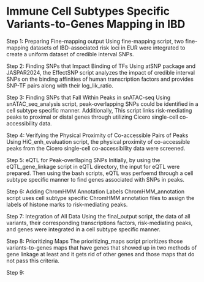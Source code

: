 # Immune Cell Subtypes Specific Variants-to-Genes Mapping in IBD

Step 1: Preparing Fine-mapping output
Using fine-mapping script, two fine-mapping datasets of IBD-associated risk loci in EUR were integrated to create a uniform dataset of credible interval SNPs. 

Step 2: Finding SNPs that Impact Binding of TFs
Using atSNP package and JASPAR2024, the EffectSNP script analyzes the impact of credible interval SNPs on the binding affinities of human transcription factors and provides SNP-TF pairs along with their log_lik_ratio. 

Step 3: Finding SNPs that Fall Within Peaks in snATAC-seq
Using snATAC_seq_analysis script, peak-overlapping SNPs could be identified in a cell subtype specific manner. Additionally, This script links risk-mediating peaks to proximal or distal genes through utilizing Cicero single-cell co-accessibility data. 

Step 4: Verifying the Physical Proximity of Co-accessible Pairs of Peaks
Using HiC_enh_evaluation script, the physical proximity of co-accessible peaks from the Cicero single-cell co-accessibility data were screened. 

Step 5: eQTL for Peak-overllaping SNPs
Initially, by using the eQTL_gene_linkage script in eQTL directory, the input for eQTL were prepared. Then using the bash scripts, eQTL was perfoemd through a cell subtype specific manner to find genes associated with SNPs in peaks. 

Step 6: Adding ChromHMM Annotation Labels
ChromHMM_annotation script uses cell subtype specific ChromHMM annotation files to assign the labels of histone marks to risk-mediating peaks. 

Step 7: Integration of All Data
Using the final_output script, the data of all variants, their corresponding transcriptions factors, risk-mediating peaks, and genes were integrated in a cell subtype specific manner. 

Step 8: Prioritizing Maps
The prioritizing_maps script prioritizes those variants-to-genes maps that have genes that showed up in two methods of gene linkage at least and it gets rid of other genes and those maps that do not pass this criteria. 

Step 9: 
